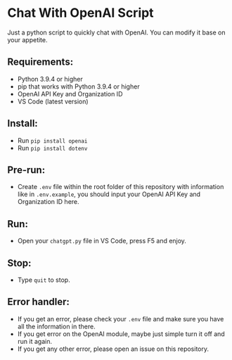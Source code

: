 # Chat With OpenAI Script
Just a python script to quickly chat with OpenAI. You can modify it base on your appetite.

## Requirements:
- Python 3.9.4 or higher
- pip that works with Python 3.9.4 or higher
- OpenAI API Key and Organization ID
- VS Code (latest version)

## Install:
- Run `pip install openai`
- Run `pip install dotenv`

## Pre-run:
- Create `.env` file within the root folder of this repository with information like in `.env.example`, you should input your OpenAI API Key and Organization ID here.


## Run:
- Open your `chatgpt.py` file in VS Code, press F5 and enjoy.

## Stop:
- Type `quit` to stop.

## Error handler:
- If you get an error, please check your `.env` file and make sure you have all the information in there.
- If you get error on the OpenAI module, maybe just simple turn it off and run it again.
- If you get any other error, please open an issue on this repository.

##